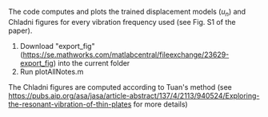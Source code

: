 The code computes and plots the trained displacement models ($u_n$) and Chladni figures for every vibration frequency used (see Fig. S1 of the paper).
1. Download "export_fig" (https://se.mathworks.com/matlabcentral/fileexchange/23629-export_fig) into the current folder
2. Run plotAllNotes.m

The Chladni figures are computed according to Tuan's method (see https://pubs.aip.org/asa/jasa/article-abstract/137/4/2113/940524/Exploring-the-resonant-vibration-of-thin-plates for more details)
